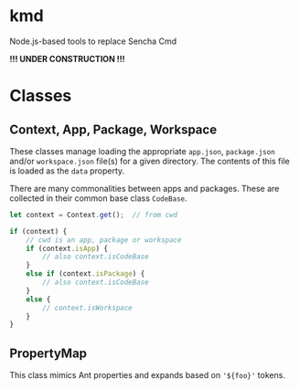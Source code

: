 # kmd

Node.js-based tools to replace Sencha Cmd

**!!! UNDER CONSTRUCTION !!!**

# Classes

## Context, App, Package, Workspace

These classes manage loading the appropriate `app.json`, `package.json` and/or
`workspace.json` file(s) for a given directory. The contents of this file is loaded
as the `data` property.

There are many commonalities between apps and packages. These are collected in their
common base class `CodeBase`.

```javascript
let context = Context.get();  // from cwd

if (context) {
    // cwd is an app, package or workspace
    if (context.isApp) {
        // also context.isCodeBase
    }
    else if (context.isPackage) {
        // also context.isCodeBase
    }
    else {
        // context.isWorkspace
    }
}
```

## PropertyMap

This class mimics Ant properties and expands based on `'${foo}'` tokens.
